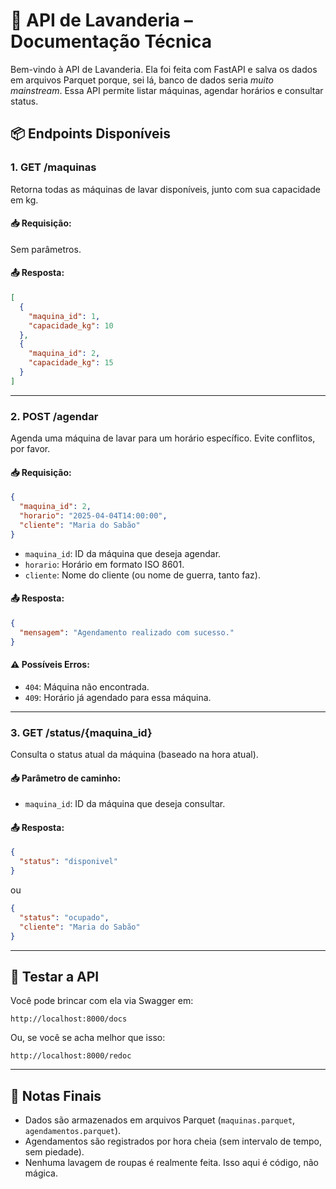 # 📘 API de Lavanderia – Documentação Técnica

Bem-vindo à API de Lavanderia. Ela foi feita com FastAPI e salva os dados em arquivos Parquet porque, sei lá, banco de dados seria *muito mainstream*. Essa API permite listar máquinas, agendar horários e consultar status.

## 📦 Endpoints Disponíveis

### 1. **GET /maquinas**
Retorna todas as máquinas de lavar disponíveis, junto com sua capacidade em kg.

#### 📥 Requisição:
Sem parâmetros.

#### 📤 Resposta:
```json
[
  {
    "maquina_id": 1,
    "capacidade_kg": 10
  },
  {
    "maquina_id": 2,
    "capacidade_kg": 15
  }
]
```

---

### 2. **POST /agendar**
Agenda uma máquina de lavar para um horário específico. Evite conflitos, por favor.

#### 📥 Requisição:
```json
{
  "maquina_id": 2,
  "horario": "2025-04-04T14:00:00",
  "cliente": "Maria do Sabão"
}
```

- `maquina_id`: ID da máquina que deseja agendar.
- `horario`: Horário em formato ISO 8601.
- `cliente`: Nome do cliente (ou nome de guerra, tanto faz).

#### 📤 Resposta:
```json
{
  "mensagem": "Agendamento realizado com sucesso."
}
```

#### ⚠️ Possíveis Erros:
- `404`: Máquina não encontrada.
- `409`: Horário já agendado para essa máquina.

---

### 3. **GET /status/{maquina_id}**
Consulta o status atual da máquina (baseado na hora atual).

#### 📥 Parâmetro de caminho:
- `maquina_id`: ID da máquina que deseja consultar.

#### 📤 Resposta:
```json
{
  "status": "disponivel"
}
```

ou

```json
{
  "status": "ocupado",
  "cliente": "Maria do Sabão"
}
```

---

## 🧪 Testar a API
Você pode brincar com ela via Swagger em:
```
http://localhost:8000/docs
```

Ou, se você se acha melhor que isso:
```
http://localhost:8000/redoc
```

---

## 📝 Notas Finais
- Dados são armazenados em arquivos Parquet (`maquinas.parquet`, `agendamentos.parquet`).
- Agendamentos são registrados por hora cheia (sem intervalo de tempo, sem piedade).
- Nenhuma lavagem de roupas é realmente feita. Isso aqui é código, não mágica.
